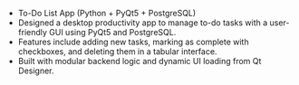 - To-Do List App (Python + PyQt5 + PostgreSQL)
- Designed a desktop productivity app to manage to-do tasks with a user-friendly GUI using PyQt5 and PostgreSQL. 
- Features include adding new tasks, marking as complete with checkboxes, and deleting them in a tabular interface. 
- Built with modular backend logic and dynamic UI loading from Qt Designer.
